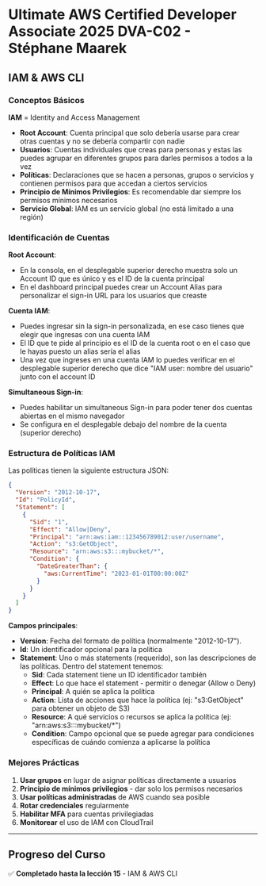 # Ultimate AWS Certified Developer Associate 2025 DVA-C02 - Stéphane Maarek

## IAM & AWS CLI

### Conceptos Básicos

**IAM** = Identity and Access Management

- **Root Account**: Cuenta principal que solo debería usarse para crear otras
  cuentas y no se debería compartir con nadie
- **Usuarios**: Cuentas individuales que creas para personas y estas las puedes
  agrupar en diferentes grupos para darles permisos a todos a la vez
- **Políticas**: Declaraciones que se hacen a personas, grupos o servicios y
  contienen permisos para que accedan a ciertos servicios
- **Principio de Mínimos Privilegios**: Es recomendable dar siempre los
  permisos mínimos necesarios
- **Servicio Global**: IAM es un servicio global (no está limitado a una región)

### Identificación de Cuentas

**Root Account**:

- En la consola, en el desplegable superior derecho muestra solo un Account ID
  que es único y es el ID de la cuenta principal
- En el dashboard principal puedes crear un Account Alias para personalizar el
  sign-in URL para los usuarios que creaste

**Cuenta IAM**:

- Puedes ingresar sin la sign-in personalizada, en ese caso tienes que elegir
  que ingresas con una cuenta IAM
- El ID que te pide al principio es el ID de la cuenta root o en el caso que
  le hayas puesto un alias sería el alias
- Una vez que ingreses en una cuenta IAM lo puedes verificar en el desplegable
  superior derecho que dice "IAM user: nombre del usuario" junto con el
  account ID

**Simultaneous Sign-in**:

- Puedes habilitar un simultaneous Sign-in para poder tener dos cuentas
  abiertas en el mismo navegador
- Se configura en el desplegable debajo del nombre de la cuenta (superior
  derecho)

### Estructura de Políticas IAM

Las políticas tienen la siguiente estructura JSON:

```json
{
  "Version": "2012-10-17",
  "Id": "PolicyId",
  "Statement": [
    {
      "Sid": "1",
      "Effect": "Allow|Deny",
      "Principal": "arn:aws:iam::123456789012:user/username",
      "Action": "s3:GetObject",
      "Resource": "arn:aws:s3:::mybucket/*",
      "Condition": {
        "DateGreaterThan": {
          "aws:CurrentTime": "2023-01-01T00:00:00Z"
        }
      }
    }
  ]
}
```

**Campos principales**:

- **Version**: Fecha del formato de política (normalmente "2012-10-17").
- **Id**: Un identificador opcional para la política
- **Statement**: Uno o más statements (requerido), son las descripciones de las
  políticas. Dentro del statement tenemos:
  - **Sid**: Cada statement tiene un ID identificador también
  - **Effect**: Lo que hace el statement - permitir o denegar (Allow o Deny)
  - **Principal**: A quién se aplica la política
  - **Action**: Lista de acciones que hace la política (ej: "s3:GetObject" para
    obtener un objeto de S3)
  - **Resource**: A qué servicios o recursos se aplica la política (ej:
    "arn:aws:s3:::mybucket/*")
  - **Condition**: Campo opcional que se puede agregar para condiciones
    específicas de cuándo comienza a aplicarse la política

### Mejores Prácticas

1. **Usar grupos** en lugar de asignar políticas directamente a usuarios
2. **Principio de mínimos privilegios** - dar solo los permisos necesarios
3. **Usar políticas administradas** de AWS cuando sea posible
4. **Rotar credenciales** regularmente
5. **Habilitar MFA** para cuentas privilegiadas
6. **Monitorear** el uso de IAM con CloudTrail

---

## Progreso del Curso

✅ **Completado hasta la lección 15** - IAM & AWS CLI
